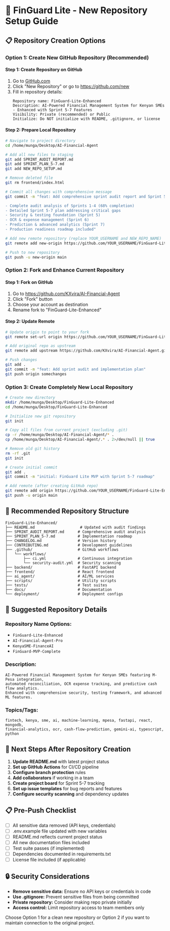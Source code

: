 # 🚀 FinGuard Lite - New Repository Setup Guide

## 📋 Repository Creation Options

### Option 1: Create New GitHub Repository (Recommended)

#### Step 1: Create Repository on GitHub
1. Go to [GitHub.com](https://github.com)
2. Click "New Repository" or go to https://github.com/new
3. Fill in repository details:
   ```
   Repository name: FinGuard-Lite-Enhanced
   Description: AI-Powered Financial Management System for Kenyan SMEs - Enhanced with Sprint 5-7 Features
   Visibility: Private (recommended) or Public
   Initialize: Do NOT initialize with README, .gitignore, or license
   ```

#### Step 2: Prepare Local Repository
```bash
# Navigate to project directory
cd /home/munga/Desktop/AI-Financial-Agent

# Add all new files to staging
git add SPRINT_AUDIT_REPORT.md
git add SPRINT_PLAN_5-7.md
git add NEW_REPO_SETUP.md

# Remove deleted file
git rm frontend/index.html

# Commit all changes with comprehensive message
git commit -m "feat: Add comprehensive sprint audit report and Sprint 5-7 implementation plan

- Complete audit analysis of Sprints 1-4 (68% completion)
- Detailed Sprint 5-7 plan addressing critical gaps
- Security & testing foundation (Sprint 5)
- OCR & expense management (Sprint 6) 
- Prediction & advanced analytics (Sprint 7)
- Production readiness roadmap included"

# Add new remote repository (replace YOUR_USERNAME and NEW_REPO_NAME)
git remote add new-origin https://github.com/YOUR_USERNAME/FinGuard-Lite-Enhanced.git

# Push to new repository
git push -u new-origin main
```

### Option 2: Fork and Enhance Current Repository

#### Step 1: Fork on GitHub
1. Go to https://github.com/KXvira/AI-Financial-Agent
2. Click "Fork" button
3. Choose your account as destination
4. Rename fork to "FinGuard-Lite-Enhanced"

#### Step 2: Update Remote
```bash
# Update origin to point to your fork
git remote set-url origin https://github.com/YOUR_USERNAME/FinGuard-Lite-Enhanced.git

# Add original repo as upstream
git remote add upstream https://github.com/KXvira/AI-Financial-Agent.git

# Push changes
git add .
git commit -m "feat: Add sprint audit and implementation plan"
git push origin somechanges
```

### Option 3: Create Completely New Local Repository

```bash
# Create new directory
mkdir /home/munga/Desktop/FinGuard-Lite-Enhanced
cd /home/munga/Desktop/FinGuard-Lite-Enhanced

# Initialize new git repository
git init

# Copy all files from current project (excluding .git)
cp -r /home/munga/Desktop/AI-Financial-Agent/* .
cp /home/munga/Desktop/AI-Financial-Agent/.* . 2>/dev/null || true

# Remove old git history
rm -rf .git
git init

# Create initial commit
git add .
git commit -m "initial: FinGuard Lite MVP with Sprint 5-7 roadmap"

# Add remote (after creating GitHub repo)
git remote add origin https://github.com/YOUR_USERNAME/FinGuard-Lite-Enhanced.git
git push -u origin main
```

## 🔧 Recommended Repository Structure

```
FinGuard-Lite-Enhanced/
├── README.md                    # Updated with audit findings
├── SPRINT_AUDIT_REPORT.md      # Comprehensive audit analysis
├── SPRINT_PLAN_5-7.md          # Implementation roadmap
├── CHANGELOG.md                # Version history
├── CONTRIBUTING.md             # Development guidelines
├── .github/                    # GitHub workflows
│   └── workflows/
│       ├── ci.yml              # Continuous integration
│       └── security-audit.yml  # Security scanning
├── backend/                    # FastAPI backend
├── frontend/                   # React frontend
├── ai_agent/                   # AI/ML services
├── scripts/                    # Utility scripts
├── tests/                      # Test suites
├── docs/                       # Documentation
└── deployment/                 # Deployment configs
```

## 📝 Suggested Repository Details

### Repository Name Options:
- `FinGuard-Lite-Enhanced`
- `AI-Financial-Agent-Pro`
- `KenyaSME-FinanceAI`
- `FinGuard-MVP-Complete`

### Description:
```
AI-Powered Financial Management System for Kenyan SMEs featuring M-Pesa integration, 
automated reconciliation, OCR expense tracking, and predictive cash flow analytics. 
Enhanced with comprehensive security, testing framework, and advanced ML features.
```

### Topics/Tags:
```
fintech, kenya, sme, ai, machine-learning, mpesa, fastapi, react, mongodb, 
financial-analytics, ocr, cash-flow-prediction, gemini-ai, typescript, python
```

## 🚀 Next Steps After Repository Creation

1. **Update README.md** with latest project status
2. **Set up GitHub Actions** for CI/CD pipeline
3. **Configure branch protection** rules
4. **Add collaborators** if working in a team
5. **Create project board** for Sprint 5-7 tracking
6. **Set up issue templates** for bug reports and features
7. **Configure security scanning** and dependency updates

## 📋 Pre-Push Checklist

- [ ] All sensitive data removed (API keys, credentials)
- [ ] .env.example file updated with new variables
- [ ] README.md reflects current project status
- [ ] All new documentation files included
- [ ] Test suite passes (if implemented)
- [ ] Dependencies documented in requirements.txt
- [ ] License file included (if applicable)

## 🔒 Security Considerations

- **Remove sensitive data:** Ensure no API keys or credentials in code
- **Use .gitignore:** Prevent sensitive files from being committed
- **Private repository:** Consider making repo private initially
- **Access control:** Limit repository access to team members only

Choose Option 1 for a clean new repository or Option 2 if you want to maintain connection to the original project.